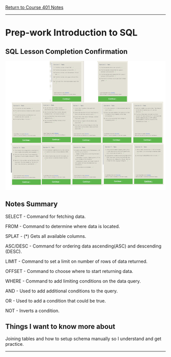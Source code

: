 [Return to Course 401 Notes](https://KrisDunning.github.io/401-Reading-Notes)

-----

# Prep-work Introduction to SQL

## SQL Lesson Completion Confirmation

![SQL Lesson Confirmation](Combined.png)

## Notes Summary

SELECT - Command for fetching data.

FROM - Command to determine where data is located.

SPLAT - (*) Gets all available columns.

ASC/DESC - Command for ordering data ascending(ASC) and descending (DESC).

LIMIT - Command to set a limit on number of rows of data returned. 

OFFSET - Command to choose where to start returning data.

WHERE - Command to add limiting conditions on the data query. 

AND - Used to add additional conditions to the query. 

OR - Used to add a condition that could be true. 

NOT - Inverts a condition.

## Things I want to know more about

Joining tables and how to setup schema manually so I understand and get practice.

-----
